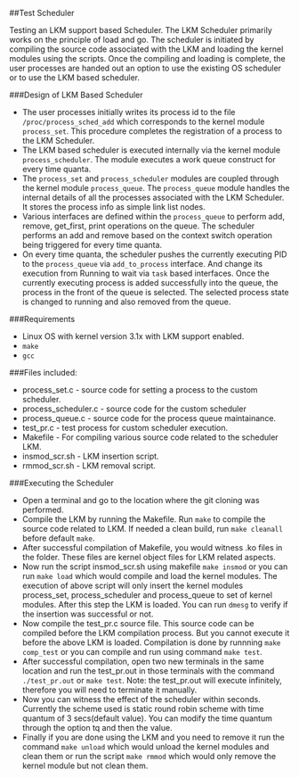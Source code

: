 ##Test Scheduler

Testing an LKM support based Scheduler. 
The LKM Scheduler primarily works on the principle of load and go.
The scheduler is initiated by compiling the source code associated with the LKM and loading the kernel modules using the scripts.
Once the compiling and loading is complete, the user processes are handed out an option to use the existing OS scheduler or
to use the LKM based scheduler.

###Design of LKM Based Scheduler
- The user processes initially writes its process id to the file `/proc/process_sched_add` which corresponds to the kernel module `process_set`. This procedure completes the registration of a process to the LKM Scheduler.
- The LKM based scheduler is executed internally via the kernel module `process_scheduler`. The module executes a work queue construct for every time quanta.
- The `process_set` and `process_scheduler` modules are coupled through the kernel module `process_queue`. The `process_queue` module handles the internal details of all the processes associated with the LKM Scheduler. It stores the process info as simple link list nodes. 
- Various interfaces are defined within the `process_queue` to perform add, remove, get_first, print operations on the queue. The scheduler performs an add and remove based on the context switch operation being triggered for every time quanta.
- On every time quanta, the scheduler pushes the currently executing PID to the `process_queue` via `add_to_process` interface. And change its execution from Running to wait via `task` based interfaces. Once the currently executing process is added successfully into the queue, the process in the front of the queue is selected. The selected process state is changed to running and also removed from the queue.

###Requirements
- Linux OS with kernel version 3.1x with LKM support enabled.
- `make`
- `gcc` 

###Files included:

- process_set.c - source code for setting a process to the custom scheduler.
- process_scheduler.c - source code for the custom scheduler
- process_queue.c - source code for the process queue maintainance.
- test_pr.c - test process for custom scheduler execution.
- Makefile - For compiling various source code related to the scheduler LKM.
- insmod_scr.sh - LKM insertion script.
- rmmod_scr.sh - LKM removal script.

###Executing the Scheduler
- Open a terminal and go to the location where the git cloning was performed.
- Compile the LKM by running the Makefile. Run `make` to compile the source code related to LKM. If needed a clean build, run `make cleanall` before default `make`.
- After successful compilation of Makefile, you would witness .ko files in the folder. These files are kernel object files for LKM related aspects.
- Now run the script insmod_scr.sh using makefile `make insmod` or you can run `make load` which would compile and load the kernel modules. The execution of above script will only insert the kernel modules process_set, process_scheduler and process_queue to set of kernel modules. After this step the LKM is loaded. You can run `dmesg` to verify if the insertion was successful or not.
- Now compile the test_pr.c source file. This source code can be compiled before the LKM compilation process. But you cannot execute it before the above LKM is loaded. Compilation is done by runnning `make comp_test` or you can compile and run using command `make test`.
- After successful compilation, open two new terminals in the same location and run the test_pr.out in those terminals with the command `./test_pr.out` or `make test`. Note: the test_pr.out will execute infinitely, therefore you will need to terminate it manually.
- Now you can witness the effect of the scheduler within seconds. Currently the scheme used is static round robin scheme with time quantum of 3 secs(default value). You can modify the time quantum through the option tq and then the value.
- Finally if you are done using the LKM and you need to remove it run the command `make unload` which would unload the kernel modules and clean them or run the script `make rmmod` which would only remove the kernel module but not clean them.
